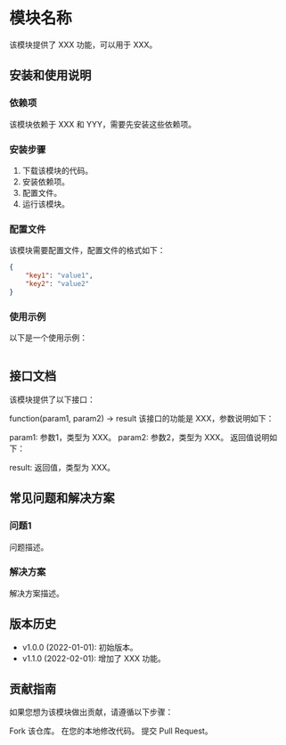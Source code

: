 # 模块名称
该模块提供了 XXX 功能，可以用于 XXX。

## 安装和使用说明

### 依赖项

该模块依赖于 XXX 和 YYY，需要先安装这些依赖项。

### 安装步骤

1. 下载该模块的代码。
2. 安装依赖项。
3. 配置文件。
4. 运行该模块。

### 配置文件

该模块需要配置文件，配置文件的格式如下：

```json
{
    "key1": "value1",
    "key2": "value2"
}
```

### 使用示例

以下是一个使用示例：

```java

```
## 接口文档
该模块提供了以下接口：

function(param1, param2) -> result
该接口的功能是 XXX，参数说明如下：

param1: 参数1，类型为 XXX。
param2: 参数2，类型为 XXX。
返回值说明如下：

result: 返回值，类型为 XXX。
## 常见问题和解决方案
### 问题1
问题描述。

### 解决方案
解决方案描述。

## 版本历史
- v1.0.0 (2022-01-01): 初始版本。
- v1.1.0 (2022-02-01): 增加了 XXX 功能。

## 贡献指南
如果您想为该模块做出贡献，请遵循以下步骤：

Fork 该仓库。
在您的本地修改代码。
提交 Pull Request。
